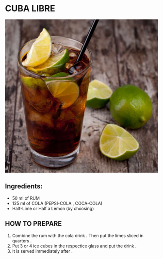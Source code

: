 # CUBA LIBRE 
![poza](./../PICS/Asset_1019095.jpg)
## Ingredients:
- 50 ml of RUM 
- 125 ml of COLA (PEPSI-COLA , COCA-COLA) 
- Half-Lime or Half a Lemon (by choosing) 

## HOW TO PREPARE 

1. Combine the rum with the cola drink . Then put the limes sliced in quarters .
2. Put  3 or 4 ice cubes in the respectice glass and put the drink . 
3. It is served immediately after .  